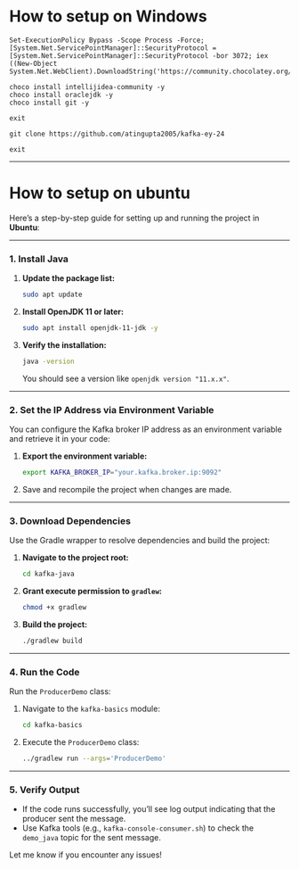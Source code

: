 # How to setup on Windows
```
Set-ExecutionPolicy Bypass -Scope Process -Force; [System.Net.ServicePointManager]::SecurityProtocol = [System.Net.ServicePointManager]::SecurityProtocol -bor 3072; iex ((New-Object System.Net.WebClient).DownloadString('https://community.chocolatey.org/install.ps1'))
```

```
choco install intellijidea-community -y
choco install oraclejdk -y
choco install git -y
```

```
exit
```


```
git clone https://github.com/atingupta2005/kafka-ey-24
```

```
exit
```

---

# How to setup on ubuntu
Here’s a step-by-step guide for setting up and running the project in **Ubuntu**:

---

### **1. Install Java**
1. **Update the package list:**
   ```bash
   sudo apt update
   ```
2. **Install OpenJDK 11 or later:**
   ```bash
   sudo apt install openjdk-11-jdk -y
   ```
3. **Verify the installation:**
   ```bash
   java -version
   ```
   You should see a version like `openjdk version "11.x.x"`.

---

### **2. Set the IP Address via Environment Variable**
You can configure the Kafka broker IP address as an environment variable and retrieve it in your code:

1. **Export the environment variable:**
   ```bash
   export KAFKA_BROKER_IP="your.kafka.broker.ip:9092"
   ```

2. Save and recompile the project when changes are made.

---

### **3. Download Dependencies**
Use the Gradle wrapper to resolve dependencies and build the project:

1. **Navigate to the project root:**
   ```bash
   cd kafka-java
   ```

2. **Grant execute permission to `gradlew`:**
   ```bash
   chmod +x gradlew
   ```

3. **Build the project:**
   ```bash
   ./gradlew build
   ```

---

### **4. Run the Code**
Run the `ProducerDemo` class:

1. Navigate to the `kafka-basics` module:
   ```bash
   cd kafka-basics
   ```

2. Execute the `ProducerDemo` class:
   ```bash
   ../gradlew run --args='ProducerDemo'
   ```
---

### **5. Verify Output**
- If the code runs successfully, you’ll see log output indicating that the producer sent the message.
- Use Kafka tools (e.g., `kafka-console-consumer.sh`) to check the `demo_java` topic for the sent message.

Let me know if you encounter any issues!